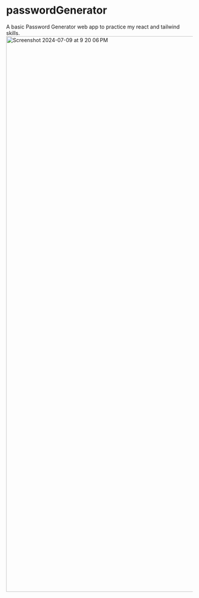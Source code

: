 # passwordGenerator
A basic Password Generator web app to practice my react and tailwind skills. 
<img width="1500" alt="Screenshot 2024-07-09 at 9 20 06 PM" src="https://github.com/joyal-jij0/passwordGenerator/assets/109350246/3a99ffb9-731e-4173-a49f-b26eccd4e1d1">
